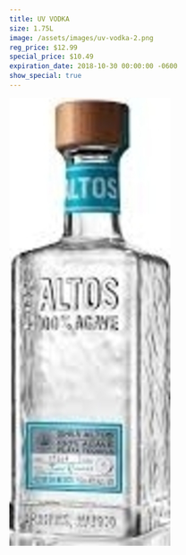 ```yaml
---
title: UV VODKA
size: 1.75L
image: /assets/images/uv-vodka-2.png
reg_price: $12.99
special_price: $10.49
expiration_date: 2018-10-30 00:00:00 -0600
show_special: true
---
```


![](/assets/images/versions/olmeca-2-1---x----288-800x---.jpg)